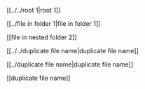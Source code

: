 [[../../root 1|root 1]]

[[../file in folder 1|file in folder 1]]

[[file in nested folder 2]]

[[../../duplicate file name|duplicate file name]]

[[../duplicate file name|duplicate file name]]

[[duplicate file name]]
